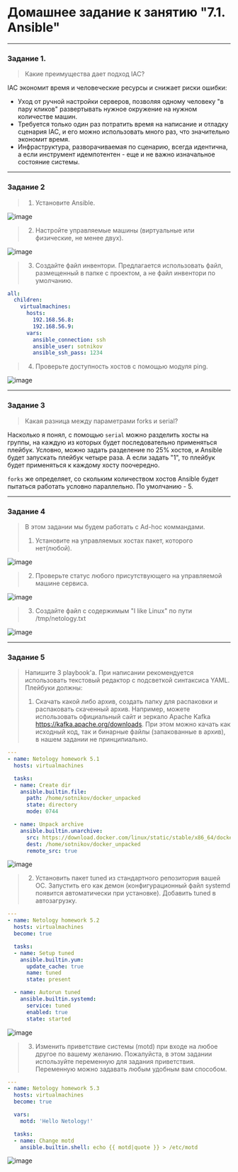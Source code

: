 # Домашнее задание к занятию "7.1. Ansible"

 ---

### Задание 1. 

> Какие преимущества дает подход IAC?

IAC экономит время и человеческие ресурсы и снижает риски ошибки:
- Уход от ручной настройки серверов, позволяя одному человеку "в пару кликов" развертывать нужное окружение на нужном количестве машин.
- Требуется только один раз потратить время на написание и отладку сценария IAC, и его можно использовать много раз, что значительно экономит время.
- Инфраструктура, разворачиваемая по сценарию, всегда идентична, а если инструмент идемпотентен - еще и не важно изначальное состояние системы.

---

### Задание 2 

> 1. Установите Ansible. 

![image](https://user-images.githubusercontent.com/115862529/207091933-8f81da86-0023-46da-a3a9-53e704cd326f.png) 

> 2. Настройте управляемые машины (виртуальные или физические, не менее двух).  

![image](https://user-images.githubusercontent.com/115862529/207092609-0560ca3b-71c7-487f-b048-434e94a39e4e.png)

> 3. Создайте файл инвентори. Предлагается использовать файл, размещенный в папке с проектом, а не файл инвентори по умолчанию.

```yml
all:
  children:
    virtualmachines:
      hosts:
        192.168.56.8:
        192.168.56.9:
      vars:
        ansible_connection: ssh
        ansible_user: sotnikov
        ansible_ssh_pass: 1234
```

> 4. Проверьте доступность хостов с помощью модуля ping.

![image](https://user-images.githubusercontent.com/115862529/207092891-2ac2fdca-5af0-409c-8bfc-a49f48f39952.png)
 
---

### Задание 3 

> Какая разница между параметрами forks и serial? 

Насколько я понял, с помощью `serial` можно разделить хосты на группы, на каждую из которых будет последовательно применяться плейбук.
Условно, можно задать разделение по 25% хостов, и Ansible будет запускать плейбук четыре раза.
А если задать "1", то плейбук будет применяться к каждому хосту поочередно.

`forks` же определяет, со скольким количеством хостов Ansible будет пытаться работать условно параллельно. По умолчанию - 5.

---

### Задание 4 

> В этом задании мы будем работать с Ad-hoc коммандами.
>
> 1. Установите на управляемых хостах пакет, которого нет(любой).

![image](https://user-images.githubusercontent.com/115862529/207101953-aa9c4088-12de-44e2-a29b-164eb51478bb.png)

> 2. Проверьте статус любого присутствующего на управляемой машине сервиса.

![image](https://user-images.githubusercontent.com/115862529/207102379-2efa2741-8f3c-414e-94ed-fac0b70cbfee.png)

> 3. Создайте файл с содержимым "I like Linux" по пути /tmp/netology.txt

![image](https://user-images.githubusercontent.com/115862529/207103079-0402f2d3-98f4-430e-b2d6-c6704da0005e.png)

 
---

### Задание 5

> Напишите 3 playbook'a. При написании рекомендуется использовать текстовый редактор с подсветкой синтаксиса YAML.
> Плейбуки должны: 
> 1. Скачать какой либо архив, создать папку для распаковки и распаковать скаченный архив. Например, можете использовать официальный сайт и зеркало Apache Kafka https://kafka.apache.org/downloads. При этом можно качать как исходный код, так и бинарные файлы (запакованные в архив), в нашем задании не принципиально.

```yaml
---
- name: Netology homework 5.1
  hosts: virtualmachines

  tasks:
  - name: Create dir
    ansible.builtin.file:
      path: /home/sotnikov/docker_unpacked
      state: directory
      mode: 0744

  - name: Unpack archive
    ansible.builtin.unarchive:
      src: https://download.docker.com/linux/static/stable/x86_64/docker-20.10.9.tgz
      dest: /home/sotnikov/docker_unpacked
      remote_src: true
```
![image](https://user-images.githubusercontent.com/115862529/207935820-70ab56b0-d511-472a-bf61-24ac1b28bc0e.png)


> 2. Установить пакет tuned из стандартного репозитория вашей ОС. Запустить его как демон (конфигурационный файл systemd появится автоматически при установке). Добавить tuned в автозагрузку.

```yaml
---
- name: Netology homework 5.2
  hosts: virtualmachines
  become: true

  tasks:
  - name: Setup tuned
    ansible.builtin.yum:
      update_cache: true
      name: tuned
      state: present

  - name: Autorun tuned
    ansible.builtin.systemd:
      service: tuned
      enabled: true
      state: started
```
![image](https://user-images.githubusercontent.com/115862529/207937643-43fb4f5f-b758-41d2-9c51-e75eca3836e4.png)


> 3. Изменить приветствие системы (motd) при входе на любое другое по вашему желанию. Пожалуйста, в этом задании используйте переменную для задания приветствия. Переменную можно задавать любым удобным вам способом.

```yaml
---
- name: Netology homework 5.3
  hosts: virtualmachines
  become: true

  vars:
    motd: 'Hello Netology!'

  tasks:
  - name: Change motd
    ansible.builtin.shell: echo {{ motd|quote }} > /etc/motd
```

![image](https://user-images.githubusercontent.com/115862529/207939825-a6316db8-f1d2-4cb5-afba-be0a97008ca4.png)
